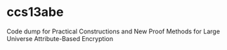 # ccs13abe
Code dump for Practical Constructions and New Proof Methods for Large Universe Attribute-Based Encryption
